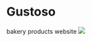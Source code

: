 # Gustoso

bakery products website
<img src="https://raw.githubusercontent.com/Gamurar/docs/master/gustoso/desktop-page.png"> 
